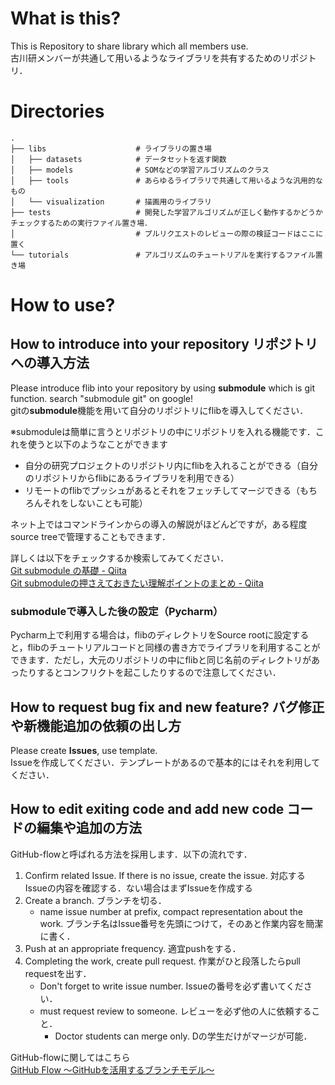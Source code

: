 # What is this?
This is Repository to share library which all members use.  
古川研メンバーが共通して用いるようなライブラリを共有するためのリポジトリ．  


# Directories

```
.
├── libs                    # ライブラリの置き場
│   ├── datasets            # データセットを返す関数
│   ├── models              # SOMなどの学習アルゴリズムのクラス
│   ├── tools               # あらゆるライブラリで共通して用いるような汎用的なもの
│   └── visualization       # 描画用のライブラリ
├── tests                   # 開発した学習アルゴリズムが正しく動作するかどうかチェックするための実行ファイル置き場．
│                           # プルリクエストのレビューの際の検証コードはここに置く
└── tutorials               # アルゴリズムのチュートリアルを実行するファイル置き場
```

# How to use?

## How to introduce into your repository リポジトリへの導入方法
Please introduce flib into your repository by using **submodule** which is git function. search "submodule git" on google!  
gitの**submodule**機能を用いて自分のリポジトリにflibを導入してください．


※submoduleは簡単に言うとリポジトリの中にリポジトリを入れる機能です．これを使うと以下のようなことができます
- 自分の研究プロジェクトのリポジトリ内にflibを入れることができる（自分のリポジトリからflibにあるライブラリを利用できる）
- リモートのflibでプッシュがあるとそれをフェッチしてマージできる（もちろんそれをしないことも可能）

ネット上ではコマンドラインからの導入の解説がほどんどですが，ある程度source treeで管理することもできます．

詳しくは以下をチェックするか検索してみてください．  
[Git submodule の基礎 - Qiita](https://qiita.com/sotarok/items/0d525e568a6088f6f6bb)  
[Git submoduleの押さえておきたい理解ポイントのまとめ - Qiita](https://qiita.com/kinpira/items/3309eb2e5a9a422199e9)

### submoduleで導入した後の設定（Pycharm）
Pycharm上で利用する場合は，flibのディレクトリをSource rootに設定すると，flibのチュートリアルコードと同様の書き方でライブラリを利用することができます．ただし，大元のリポジトリの中にflibと同じ名前のディレクトリがあったりするとコンフリクトを起こしたりするので注意してください．

## How to request bug fix and new feature? バグ修正や新機能追加の依頼の出し方
Please create **Issues**, use template.  
Issueを作成してください．テンプレートがあるので基本的にはそれを利用してください．

## How to edit exiting code and add new code コードの編集や追加の方法
GitHub-flowと呼ばれる方法を採用します．以下の流れです．
1. Confirm related Issue. If there is no issue, create the issue.  対応するIssueの内容を確認する．ない場合はまずIssueを作成する
2. Create a branch. ブランチを切る．
   - name issue number at prefix, compact representation about the work. ブランチ名はIssue番号を先頭につけて，そのあと作業内容を簡潔に書く．
3. Push at an appropriate frequency. 適宜pushをする．
4. Completing the work, create pull request. 作業がひと段落したらpull requestを出す．
   - Don't forget to write issue number. Issueの番号を必ず書いてください．
   - must request review to someone. レビューを必ず他の人に依頼すること．
      - Doctor students can merge only. Dの学生だけがマージが可能．

GitHub-flowに関してはこちら  
[GitHub Flow ～GitHubを活用するブランチモデル～](https://tracpath.com/bootcamp/learning_git_github_flow.html)
